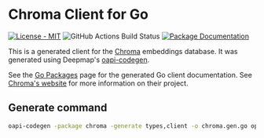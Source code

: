 # Chroma Client for Go
[![License - MIT](https://img.shields.io/github/license/CSXL/solus?style=for-the-badge)](LICENSE)
![GitHub Actions Build Status](https://img.shields.io/github/actions/workflow/status/CSXL/go-chroma/push.yml?logo=github&style=for-the-badge)
[![Package Documentation](https://img.shields.io/badge/-reference-blue?labelColor=grey&style=for-the-badge&logo=go)](https://pkg.go.dev/github.com/CSXL/go-chroma)

This is a generated client for the [Chroma](https://github.com/chroma-core/chroma)
embeddings database. It was generated using Deepmap's [oapi-codegen](github.com/deepmap/oapi-codegen).

See the [Go Packages](https://pkg.go.dev/github.com/CSXL/go-chroma) page for the generated Go client documentation. See [Chroma's website](https://www.trychroma.com/) for more information on their project.

## Generate command
```bash
oapi-codegen -package chroma -generate types,client -o chroma.gen.go openapi_spec.json
```
